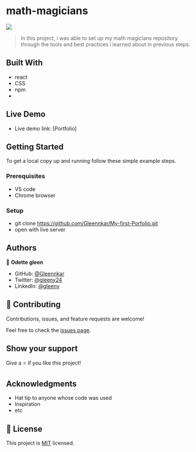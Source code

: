 # math-magicians

![](https://img.shields.io/badge/Microverse-blueviolet)



> In this project, i was able to set up my math magicians repository through the tools and best practices i learned about in previous steps.


## Built With

- react
- CSS
- npm
- 



  ## Live Demo

- Live demo link: [Portfolio] 


## Getting Started



To get a local copy up and running follow these simple example steps.

### Prerequisites
- VS code
- Chrome browser

### Setup
- git clone https://github.com/Gleennkar/My-first-Porfolio.git
- open with live server





## Authors

👤 **Odette gleen**

- GitHub: [@Gleennkar](https://github.com/Gleennkar)
- Twitter: [@gleeny24](https://twitter.com/twitterhandle)
- LinkedIn: [@gleeny](https://www.linkedin.com/in/gleeny-nkar-aa3917182)


## 🤝 Contributing

Contributions, issues, and feature requests are welcome!

Feel free to check the [issues page](../../issues/).

## Show your support

Give a ⭐️ if you like this project!

## Acknowledgments

- Hat tip to anyone whose code was used
- Inspiration
- etc

## 📝 License

This project is [MIT](./MIT.md) licensed.
